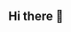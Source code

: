 ## Hi there 👋

<!--
**notechallowed/notechallowed** is a ✨ _special_ ✨ repository because its `README.md` (this file) appears on your GitHub profile.

Here are some ideas to get you started:

- 🔭 I’m currently working on ... Estore online For Facebook
- 🌱 I’m currently learning ... Web Development 
- 👯 I’m looking to collaborate on ... Help Me learn 
- 🤔 I’m looking for help with ... Help Me learn
- 💬 Ask me about ... Don't Ask
- 📫 How to reach me: ... XXXXXXXX
- 😄 Pronouns: ... Zozo
- ⚡ Fun fact: ... I Don't Like Facts
-->

